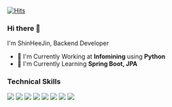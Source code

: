 [![Hits](https://hits.seeyoufarm.com/api/count/incr/badge.svg?url=https%3A%2F%2Fgithub.com%2FShinHeeJin&count_bg=%2379C83D&title_bg=%23555555&icon=&icon_color=%23E7E7E7&title=hits&edge_flat=false)](https://hits.seeyoufarm.com)


### Hi there 👋
I'm ShinHeeJin, Backend Developer
- 🔭 I'm Currently Working at **Infomining** using **Python**
- 🌱 I'm Currently Learning **Spring Boot, JPA**


### Technical Skills
<p>
<img src="https://img.shields.io/badge/python-306998?style=flat-square&logo=python&logoColor=white"/>
<img src="https://img.shields.io/badge/flask-444444?style=flat-square&logo=flask&logoColor=white"/>
<img src="https://img.shields.io/badge/docker-0db7ed?style=flat-square&logo=docker&logoColor=white"/>
<img src="https://img.shields.io/badge/mysql-00758f?style=flat-square&logo=mysql&logoColor=white"/>
<img src="https://img.shields.io/badge/postman-ff6c37?style=flat-square&logo=postman&logoColor=white"/>
<img src="https://img.shields.io/badge/Confluence-172B4D?style=flat-square&logo=Confluence&logoColor=white"/>
<img src="https://img.shields.io/badge/Jira-172B4D?style=flat-square&logo=JiraSoftware&logoColor=white"/>
<img src="https://img.shields.io/badge/Slack-4A154B?style=flat-square&logo=Slack&logoColor=white"/>
</p>
